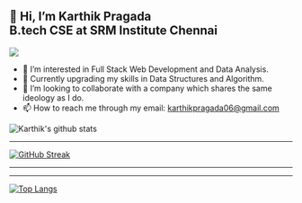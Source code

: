     
 <h2>👋 Hi, I’m Karthik Pragada <br> 
     B.tech CSE at SRM Institute Chennai 
</h2>
 
 ![](https://img.shields.io/badge/MOOD-CALM-informational?style=flat&logo=&logoColor=white&color=2bbc8a)
     
- 👀 I’m interested in Full Stack Web Development and Data Analysis.
- 🌱 Currently upgrading my skills in Data Structures and Algorithm.
- 💞️ I’m looking to collaborate with a company which shares the same ideology as I do.
- 📫 How to reach me through my email: karthikpragada06@gmail.com

![Karthik's github stats](https://github-readme-stats.vercel.app/api?username=prags040&show_icons=true&theme=merko)   

-----------------------------------

[![GitHub Streak](https://github-readme-streak-stats.herokuapp.com/?user=prags040&theme=merko)](https://git.io/streak-stats)

-----------------------------------

<!--[![Karthik's github activity graph](https://activity-graph.herokuapp.com/graph?username=prags040&theme=react-dark)](https://github.com/prags040/github-readme-activity-graph)
-->

-----------------------------------

[![Top Langs](https://github-readme-stats.vercel.app/api/top-langs/?username=prags040&layout=compact)](https://github.com/prags040/github-readme-stats)




<!---
prags040/prags040 is a ✨ special ✨ repository because its `README.md` (this file) appears on your GitHub profile.
You can click the Preview link to take a look at your changes.
--->
